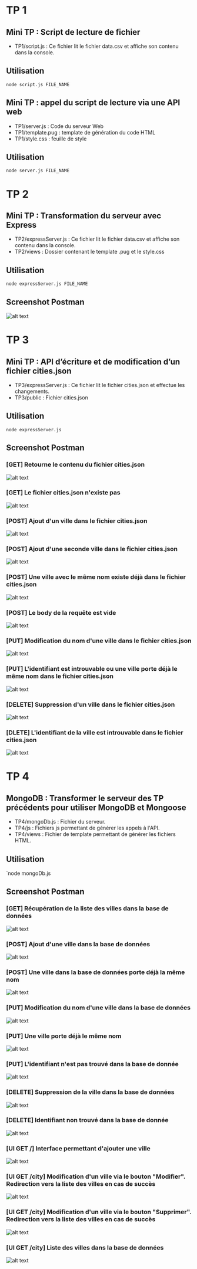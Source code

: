 # TP 1
## Mini TP : Script de lecture de fichier

* TP1/script.js : Ce fichier lit le fichier data.csv et affiche son  contenu dans la console.

## Utilisation
  `node script.js FILE_NAME`

## Mini TP : appel du script de lecture via une API web

* TP1/server.js : Code du serveur Web
* TP1/template.pug : template de génération du code HTML
* TP1/style.css : feuille de style 

## Utilisation
  `node server.js FILE_NAME`

# TP 2
## Mini TP : Transformation du serveur avec Express

* TP2/expressServer.js : Ce fichier lit le fichier data.csv et affiche son contenu dans la console.
* TP2/views : Dossier contenant le template .pug et le style.css

## Utilisation
  `node expressServer.js FILE_NAME`

## Screenshot Postman 

![alt text](./TP2/Screenshot/TP2.PNG) 

# TP 3
## Mini TP : API d’écriture et de modification d’un fichier cities.json

* TP3/expressServer.js : Ce fichier lit le fichier cities.json et effectue les changements.
* TP3/public : Fichier cities.json

## Utilisation
  `node expressServer.js`

## Screenshot Postman 

### [GET] Retourne le contenu du fichier cities.json

![alt text](./TP3/Screenshot/GET200.PNG) 

### [GET] Le fichier cities.json n'existe pas 

![alt text](./TP3/Screenshot/GET404.PNG) 

### [POST] Ajout d'un ville dans le fichier cities.json

![alt text](./TP3/Screenshot/POSTAdd.PNG) 

### [POST] Ajout d'une seconde ville dans le fichier cities.json

![alt text](./TP3/Screenshot/POSTAdd2.PNG) 

### [POST] Une ville avec le même nom existe déjà dans le fichier cities.json

![alt text](./TP3/Screenshot/POSTAlreadyExist.PNG) 

### [POST] Le body de la requête est vide

![alt text](./TP3/Screenshot/POSTInvalid.PNG) 

### [PUT] Modification du nom d'une ville dans le fichier cities.json

![alt text](./TP3/Screenshot/PUT200.PNG) 

### [PUT] L'identifiant est introuvable ou une ville porte déjà le même nom dans le fichier cities.json

![alt text](./TP3/Screenshot/PUT500.PNG) 

### [DELETE] Suppression d'un ville dans le fichier cities.json

![alt text](./TP3/Screenshot/DELETE200.PNG) 

### [DLETE] L'identifiant de la ville est introuvable dans le fichier cities.json

![alt text](./TP3/Screenshot/DELETE500.PNG) 

# TP 4
## MongoDB : Transformer le serveur des TP précédents pour utiliser MongoDB et Mongoose

* TP4/mongoDb.js : Fichier du serveur.
* TP4/js : Fichiers js permettant de générer les appels à l'API.
* TP4/views : Fichier de template permettant de générer les fichiers HTML.

## Utilisation
  `node mongoDb.js

## Screenshot Postman

### [GET] Récupération de la liste des villes dans la base de données

![alt text](./TP4/Screenshot/GET200.PNG) 

### [POST] Ajout d'une ville dans la base de données

![alt text](./TP4/Screenshot/POST200.PNG) 

### [POST] Une ville dans la base de données porte déjà la même nom

![alt text](./TP4/Screenshot/POST500.PNG)

### [PUT] Modification du nom d'une ville dans la base de données

![alt text](./TP4/Screenshot/PUT200.PNG)

### [PUT] Une ville porte déjà le même nom

![alt text](./TP4/Screenshot/PUT500Already.PNG)

### [PUT] L'identifiant n'est pas trouvé dans la base de donnée

![alt text](./TP4/Screenshot/PUT500IdNotFound.PNG)

### [DELETE] Suppression de la ville dans la base de données

![alt text](./TP4/Screenshot/DELETE200.PNG)

### [DELETE] Identifiant non trouvé dans la base de donnée

![alt text](./TP4/Screenshot/DELETE500.PNG)

### [UI GET /] Interface permettant d'ajouter une ville 

![alt text](./TP4/Screenshot/ajouterVille.PNG)

### [UI GET /city] Modification d'un ville via le bouton "Modifier". Redirection vers la liste des villes en cas de succès

![alt text](./TP4/Screenshot/modification.PNG)

### [UI GET /city] Modification d'un ville via le bouton "Supprimer". Redirection vers la liste des villes en cas de succès

![alt text](./TP4/Screenshot/suppression.PNG)

### [UI GET /city] Liste des villes dans la base de données

![alt text](./TP4/Screenshot/liste.PNG)
